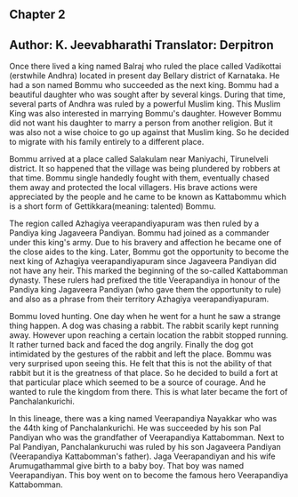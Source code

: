 ## Chapter 2
Author: K. Jeevabharathi
Translator: Derpitron
---  
Once there lived a king named Balraj who ruled the place called Vadikottai (erstwhile Andhra) located in present day Bellary district of Karnataka. He had a son named Bommu who succeeded as the next king. Bommu had a beautiful daughter who was sought after by several kings. During that time, several parts of Andhra was ruled by a powerful Muslim king. This Muslim King was also interested in marrying Bommu's daughter. However Bommu did not want his daughter to marry a person from another religion. But it was also not a wise choice to go up against that Muslim king. So he decided to migrate with his family entirely to a different place. 

Bommu arrived at a place called Salakulam near Maniyachi, Tirunelveli district. It so happened that the village was being plundered by robbers at that time. Bommu single handedly fought with them, eventually chased them away and protected the local villagers. His brave actions were appreciated by the people and he came to be known as Kattabommu which is a short form of Gettikkara(meaning: talented) Bommu. 

The region called Azhagiya veerapandiyapuram was then ruled by a Pandiya king Jagaveera Pandiyan. Bommu had joined as a commander under this king's army. Due to his bravery and affection he became one of the close aides to the king. Later, Bommu got the opportunity to become the next king of Azhagiya veerapandiyapuram since Jagaveera Pandiyan did not have any heir. This marked the beginning of the so-called Kattabomman dynasty. These rulers had prefixed the title Veerapandiya in honour of the Pandiya king Jagaveera Pandiyan (who gave them the opportunity to rule) and also as a phrase from their territory Azhagiya veerapandiyapuram. 

Bommu loved hunting. One day when he went for a hunt he saw a strange thing happen. A dog was chasing a rabbit. The rabbit scarily kept running away. However upon reaching a certain location the rabbit stopped running. It rather turned back and faced the dog angrily. Finally the dog got intimidated by the gestures of the rabbit and left the place. Bommu was very surprised upon seeing this. He felt that this is not the ability of that rabbit but it is the greatness of that place. So he decided to build a fort at that particular place which seemed to be a source of courage. And he wanted to rule the kingdom from there. This is what later became the fort of Panchalankurichi.

In this lineage, there was a king named Veerapandiya Nayakkar who was the 44th king of Panchalankurichi. He was succeeded by his son Pal Pandiyan who was the grandfather of Veerapandiya Kattabomman. Next to Pal Pandiyan, Panchalankuruchi was ruled by his son Jagaveera Pandiyan (Veerapandiya Kattabomman's father). Jaga Veerapandiyan and his wife Arumugathammal give birth to a baby boy. That boy was named Veerapandiyan. This boy went on to become the famous hero Veerapandiya Kattabomman.
